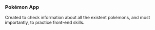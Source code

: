 ### Pokémon App

Created to check information about all the existent pokémons, and most importantly, to practice front-end skills.